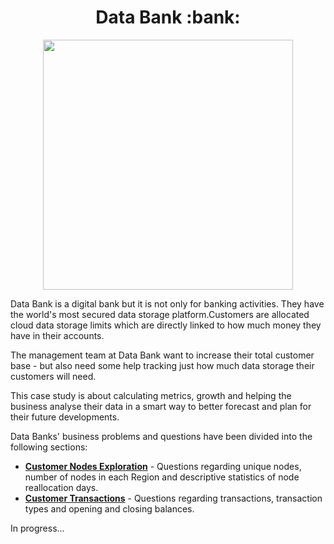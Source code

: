 <div align="center">
 <h1>Data Bank :bank:</h1>
</div>

<p align="center">
    <img src="https://8weeksqlchallenge.com/images/case-study-designs/4.png" width="400" height="400">
</p>

Data Bank is a digital bank but it is not only for banking activities. They have the world's most secured data storage platform.Customers are allocated cloud data storage limits which are directly linked to how much money they have in their accounts. 

The management team at Data Bank want to increase their total customer base - but also need some help tracking just how much data storage their customers will need.

This case study is about calculating metrics, growth and helping the business analyse their data in a smart way to better forecast and plan for their future developments.

Data Banks' business problems and questions have been divided into the following sections:

* **[Customer Nodes Exploration](https://github.com/Outis09/8-Week-SQL-Challenge/blob/main/Case%20Study%20%234%20-%20Data%20Bank/Customer%20Nodes%20Exploration.md)** - Questions regarding unique nodes, number of nodes in each Region and descriptive statistics of node reallocation days.
* **[Customer Transactions](https://github.com/Outis09/8-Week-SQL-Challenge/blob/main/Case%20Study%20%234%20-%20Data%20Bank/Customer%20Transactions.md)** - Questions regarding transactions, transaction types and opening and closing balances.

In progress...

